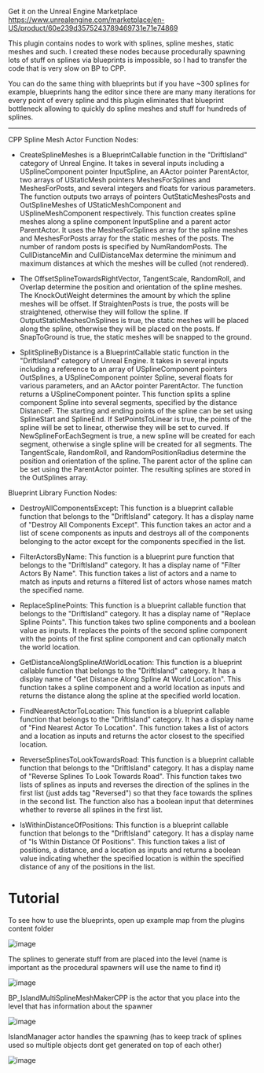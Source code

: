 Get it on the Unreal Engine Marketplace https://www.unrealengine.com/marketplace/en-US/product/60e239d3575243789469731e71e74869

This plugin contains nodes to work with splines, spline meshes, static meshes and such. I created these nodes because procedurally spawning lots of stuff on splines via blueprints is impossible, so I had to transfer the code that is very slow on BP to CPP.

You can do the same thing with blueprints but if you have ~300 splines for example, blueprints hang the editor since there are many many iterations for every point of every spline and this plugin eliminates that blueprint bottleneck allowing to quickly do spline meshes and stuff for hundreds of splines.

---

CPP Spline Mesh Actor Function Nodes:

- CreateSplineMeshes is a BlueprintCallable function in the "DriftIsland" category of Unreal Engine. It takes in several inputs including a USplineComponent pointer InputSpline, an AActor pointer ParentActor, two arrays of UStaticMesh pointers MeshesForSplines and MeshesForPosts, and several integers and floats for various parameters. The function outputs two arrays of pointers OutStaticMeshesPosts and OutSplineMeshes of UStaticMeshComponent and USplineMeshComponent respectively.
This function creates spline meshes along a spline component InputSpline and a parent actor ParentActor. It uses the MeshesForSplines array for the spline meshes and MeshesForPosts array for the static meshes of the posts. The number of random posts is specified by NumRandomPosts. The CullDistanceMin and CullDistanceMax determine the minimum and maximum distances at which the meshes will be culled (not rendered).

- The OffsetSplineTowardsRightVector, TangentScale, RandomRoll, and Overlap determine the position and orientation of the spline meshes. The KnockOutWeight determines the amount by which the spline meshes will be offset. If StraightenPosts is true, the posts will be straightened, otherwise they will follow the spline. If OutputStaticMeshesOnSplines is true, the static meshes will be placed along the spline, otherwise they will be placed on the posts. If SnapToGround is true, the static meshes will be snapped to the ground.

- SplitSplineByDistance is a BlueprintCallable static function in the "DriftIsland" category of Unreal Engine. It takes in several inputs including a reference to an array of USplineComponent pointers OutSplines, a USplineComponent pointer Spline, several floats for various parameters, and an AActor pointer ParentActor. The function returns a USplineComponent pointer.
This function splits a spline component Spline into several segments, specified by the distance DistanceF. The starting and ending points of the spline can be set using SplineStart and SplineEnd. If SetPointsToLinear is true, the points of the spline will be set to linear, otherwise they will be set to curved. If NewSplineForEachSegment is true, a new spline will be created for each segment, otherwise a single spline will be created for all segments. The TangentScale, RandomRoll, and RandomPositionRadius determine the position and orientation of the spline. The parent actor of the spline can be set using the ParentActor pointer. The resulting splines are stored in the OutSplines array.


Blueprint Library Function Nodes: 

- DestroyAllComponentsExcept: This function is a blueprint callable function that belongs to the "DriftIsland" category. It has a display name of "Destroy All Components Except". This function takes an actor and a list of scene components as inputs and destroys all of the components belonging to the actor except for the components specified in the list.

- FilterActorsByName: This function is a blueprint pure function that belongs to the "DriftIsland" category. It has a display name of "Filter Actors By Name". This function takes a list of actors and a name to match as inputs and returns a filtered list of actors whose names match the specified name.

- ReplaceSplinePoints: This function is a blueprint callable function that belongs to the "DriftIsland" category. It has a display name of "Replace Spline Points". This function takes two spline components and a boolean value as inputs. It replaces the points of the second spline component with the points of the first spline component and can optionally match the world location.

- GetDistanceAlongSplineAtWorldLocation: This function is a blueprint callable function that belongs to the "DriftIsland" category. It has a display name of "Get Distance Along Spline At World Location". This function takes a spline component and a world location as inputs and returns the distance along the spline at the specified world location.

- FindNearestActorToLocation: This function is a blueprint callable function that belongs to the "DriftIsland" category. It has a display name of "Find Nearest Actor To Location". This function takes a list of actors and a location as inputs and returns the actor closest to the specified location.

- ReverseSplinesToLookTowardsRoad: This function is a blueprint callable function that belongs to the "DriftIsland" category. It has a display name of "Reverse Splines To Look Towards Road". This function takes two lists of splines as inputs and reverses the direction of the splines in the first list (just adds tag "Reversed") so that they face towards the splines in the second list. The function also has a boolean input that determines whether to reverse all splines in the first list.

- IsWithinDistanceOfPositions: This function is a blueprint callable function that belongs to the "DriftIsland" category. It has a display name of "Is Within Distance Of Positions". This function takes a list of positions, a distance, and a location as inputs and returns a boolean value indicating whether the specified location is within the specified distance of any of the positions in the list.


Tutorial
=========================================




To see how to use the blueprints, open up example map from the plugins content folder

![image](https://user-images.githubusercontent.com/37246339/218529202-2f69b2cf-755e-4da0-866d-8542fbb8354f.png)

The splines to generate stuff from are placed into the level (name is important as the procedural spawners will use the name to find it)

![image](https://user-images.githubusercontent.com/37246339/218529422-c2ee1b73-51a1-4c26-9b5c-e191c297f219.png)

BP_IslandMultiSplineMeshMakerCPP is the actor that you place into the level that has information about the spawner

![image](https://user-images.githubusercontent.com/37246339/218529613-e51e8ccd-3775-407c-b02e-a80b41fff518.png)

IslandManager actor handles the spawning (has to keep track of splines used so multiple objects dont get generated on top of each other)

![image](https://user-images.githubusercontent.com/37246339/218529846-e9a33a11-e75b-4955-8998-d05769fe59af.png)



